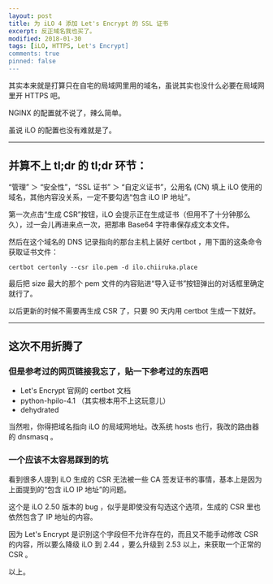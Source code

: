 ```yaml
---
layout: post
title: 为 iLO 4 添加 Let's Encrypt 的 SSL 证书
excerpt: 反正域名我也买了。
modified: 2018-01-30
tags: [iLO, HTTPS, Let's Encrypt]
comments: true
pinned: false
---
```


其实本来就是打算只在自宅的局域网里用的域名，虽说其实也没什么必要在局域网里开 HTTPS 吧。

NGINX 的配置就不说了，辣么简单。

虽说 iLO 的配置也没有难就是了。

----

## 并算不上 tl;dr 的 tl;dr 环节：

“管理” ＞ “安全性”，“SSL 证书” ＞ “自定义证书”，公用名 (CN) 填上 iLO 使用的域名，其他内容没关系，一定不要勾选“包含 iLO IP 地址”。

第一次点击“生成 CSR”按钮，iLO 会提示正在生成证书（但用不了十分钟那么久），过一会儿再进来点一次，把那串 Base64 字符串保存成文本文件。

然后在这个域名的 DNS 记录指向的那台主机上装好 certbot ，用下面的这条命令获取证书文件：

    certbot certonly --csr ilo.pem -d ilo.chiiruka.place

最后把 size 最大的那个 pem 文件的内容贴进“导入证书”按钮弹出的对话框里确定就行了。

以后更新的时候不需要再生成 CSR 了，只要 90 天内用 certbot 生成一下就好。

----

## 这次不用折腾了

### 但是参考过的网页链接我忘了，贴一下参考过的东西吧

* Let's Encrypt 官网的 certbot 文档
* python-hpilo-4.1 （其实根本用不上这玩意儿）
* dehydrated

当然啦，你得把域名指向 iLO 的局域网地址。改系统 hosts 也行，我改的路由器的 dnsmasq 。

### 一个应该不太容易踩到的坑

看到很多人提到 iLO 生成的 CSR 无法被一些 CA 签发证书的事情，基本上是因为上面提到的“包含 iLO IP 地址”的问题。

这个是 iLO 2.50 版本的 bug ，似乎是即使没有勾选这个选项，生成的 CSR 里也依然包含了 IP 地址的内容。

因为 Let's Encrypt 是识别这个字段但不允许存在的，而且又不能手动修改 CSR 的内容，所以要么降级 iLO 到 2.44 ，要么升级到 2.53 以上，来获取一个正常的 CSR 。

以上。
